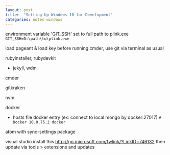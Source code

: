 ```yaml
---
layout: post
title:  "Setting Up Windows 10 for Development"
categories: notes windows
---
```


environment variable 'GIT_SSH' set to full path to plink.exe
`GIT_SSH=D:\path\to\plink.exe`

load pageant & load key before running cmder, use git via terminal as usual

rubyinstaller, rubydevkit
- jekyll, wdm

cmder

gitkraken

nvm

docker
- hosts file docker entry (ex: connect to local mongo by docker:27017)
  `# Docker
  10.0.75.2 docker`

atom with sync-settings package

visual studio
install this http://go.microsoft.com/fwlink/?LinkID=746132
then update via tools > extensions and updates
